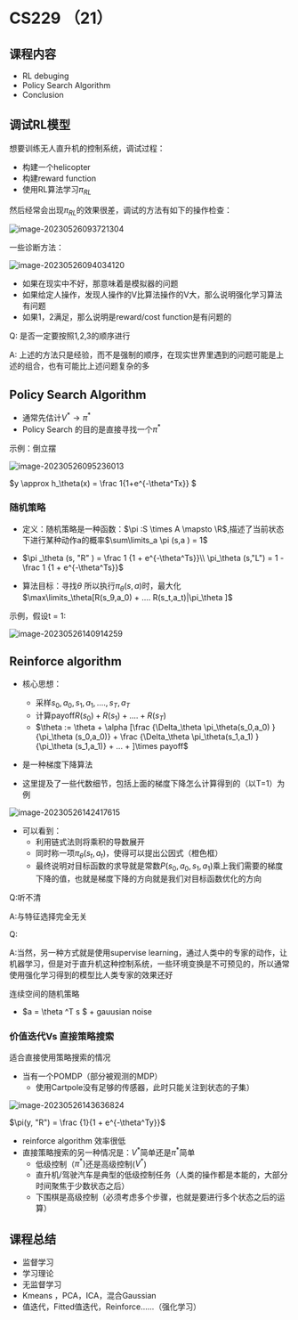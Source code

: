 # CS229 （21）

## 课程内容

- RL debuging
- Policy Search Algorithm
- Conclusion



## 调试RL模型

想要训练无人直升机的控制系统，调试过程：

- 构建一个helicopter
- 构建reward function
- 使用RL算法学习$\pi_{RL}$

然后经常会出现$\pi_{RL}$的效果很差，调试的方法有如下的操作检查：

![image-20230526093721304](http://typora-yy.oss-cn-hangzhou.aliyuncs.com/img/image-20230526093721304.png)

一些诊断方法：

![image-20230526094034120](http://typora-yy.oss-cn-hangzhou.aliyuncs.com/img/image-20230526094034120.png)

- 如果在现实中不好，那意味着是模拟器的问题
- 如果给定人操作，发现人操作的V比算法操作的V大，那么说明强化学习算法有问题
- 如果1，2满足，那么说明是reward/cost function是有问题的



Q: 是否一定要按照1,2,3的顺序进行

A: 上述的方法只是经验，而不是强制的顺序，在现实世界里遇到的问题可能是上述的组合，也有可能比上述问题复杂的多



## Policy Search Algorithm

- 通常先估计$V^* \rightarrow \pi ^*$
- Policy Search 的目的是直接寻找一个$\pi^*$



示例：倒立摆

![image-20230526095236013](http://typora-yy.oss-cn-hangzhou.aliyuncs.com/img/image-20230526095236013.png)

$y \approx h_\theta(x) = \frac 1{1+e^{-\theta^Tx}} $



### 随机策略

- 定义：随机策略是一种函数：$\pi :S \times A \mapsto \R$,描述了当前状态下进行某种动作a的概率$\sum\limits_a \pi (s,a ) = 1$
- $\pi _\theta (s, "R" ) = \frac 1 {1 + e^{-\theta^Ts}}\\ \pi_\theta (s,"L") = 1 - \frac 1 {1 + e^{-\theta^Ts}}$

- 算法目标：寻找$\theta$ 所以执行$\pi_\theta(s,a)$时，最大化$\max\limits_\theta[R(s_9,a_0) + .... R(s_t,a_t)|\pi_\theta ]$

示例，假设t = 1:

![image-20230526140914259](http://typora-yy.oss-cn-hangzhou.aliyuncs.com/img/image-20230526140914259.png)



## Reinforce algorithm

- 核心思想：
  - 采样$s_0,a_0,s_1,a_1,....,s_T,a_T$
  - 计算payoff$R(s_0) +R(s_1)+ ....+R(s_T)$
  - $\theta := \theta + \alpha [\frac {\Delta_\theta \pi_\theta(s_0,a_0) }{\pi_\theta (s_0,a_0)} + \frac {\Delta_\theta \pi_\theta(s_1,a_1) }{\pi_\theta (s_1,a_1)} + ... + ]\times payoff$

- 是一种梯度下降算法

- 这里提及了一些代数细节，包括上面的梯度下降怎么计算得到的（以T=1）为例

![image-20230526142417615](http://typora-yy.oss-cn-hangzhou.aliyuncs.com/img/image-20230526142417615.png)

- 可以看到：	
  - 利用链式法则将乘积的导数展开
  - 同时称一项$\pi_\theta(s_t,a_t)$，使得可以提出公因式（橙色框）
  - 最终说明对目标函数的求导就是常数$P(s_0,a_0,s_1,a_1)$乘上我们需要的梯度下降的值，也就是梯度下降的方向就是我们对目标函数优化的方向

Q:听不清

A:与特征选择完全无关



Q:

A:当然，另一种方式就是使用supervise learning，通过人类中的专家的动作，让机器学习，但是对于直升机这种控制系统，一些环境变换是不可预见的，所以通常使用强化学习得到的模型比人类专家的效果还好



连续空间的随机策略

- $a = \theta ^T s $ + gauusian noise





### 价值迭代Vs 直接策略搜索

适合直接使用策略搜索的情况

- 当有一个POMDP（部分被观测的MDP）
  - 使用Cartpole没有足够的传感器，此时只能关注到状态的子集）

![image-20230526143636824](http://typora-yy.oss-cn-hangzhou.aliyuncs.com/img/image-20230526143636824.png)

$\pi(y, "R") = \frac {1}{1 + e^{-\theta^Ty}}$



- reinforce algorithm 效率很低
- 直接策略搜索的另一种情况是：$V^*$简单还是$\pi^*$简单
  - 低级控制（$\pi^*)$还是高级控制($V^*$)
  - 直升机/驾驶汽车是典型的低级控制任务（人类的操作都是本能的，大部分时间聚焦于少数状态之后）
  - 下围棋是高级控制（必须考虑多个步骤，也就是要进行多个状态之后的运算）





## 课程总结

- 监督学习
- 学习理论
- 无监督学习
- Kmeans ，PCA，ICA，混合Gaussian
- 值迭代，Fitted值迭代，Reinforce……（强化学习）

